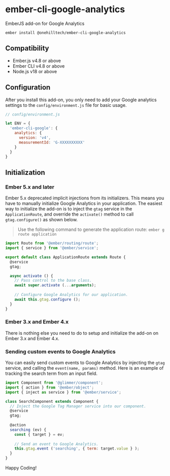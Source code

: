 # ember-cli-google-analytics

EmberJS add-on for Google Analytics

    ember install @onehilltech/ember-cli-google-analytics

## Compatibility

* Ember.js v4.8 or above
* Ember CLI v4.8 or above
* Node.js v18 or above

## Configuration

After you install this add-on, you only need to add your Google analytics settings
to the `config/environment.js` file for basic usage.

```javascript
// config/environment.js

let ENV = {
  'ember-cli-google': {
    analytics: {
      version: 'v4',
      measurementId: 'G-XXXXXXXXXX'
    }
  }
}
```

## Initialization

### Ember 5.x and later

Ember 5.x deprecated implicit injections from its initializers. This means you have
to manually initialize Google Analytics in your application. The easiest way to initialize
the add-on is to inject the `gtag` service in the `ApplicationRoute`, and override the
`activate()` method to call `gtag.configure()` as shown below.

> Use the following command to generate the application route: `ember g route application`

```javascript
import Route from '@ember/routing/route';
import { service } from '@ember/service';

export default class ApplicationRoute extends Route {
  @service
  gtag;

  async activate () {
    // Pass control to the base class.
    await super.activate (...arguments);
    
    // Configure Google Analytics for our application.
    await this.gtag.configure ();
  }
}
```

### Ember 3.x and Ember 4.x

There is nothing else you need to do to setup and initialize the add-on on Ember 3.x and
Ember 4.x.

### Sending custom events to Google Analytics

You can easily send custom events to Google Analytics by injecting the `gtag` service, and
calling the `event(name, params)` method. Here is an example of tracking the search term from an input
field.

```javascript
import Component from '@glimmer/component';
import { action } from '@ember/object';
import { inject as service } from '@ember/service';

class SearchComponent extends Component {
  // Inject the Google Tag Manager service into our component.
  @service
  gtag;
  
  @action
  searching (ev) {
    const { target } = ev;
    
    // Send an event to Google Analytics.
    this.gtag.event ('searching', { term: target.value } );
  }
}
```

Happy Coding!


